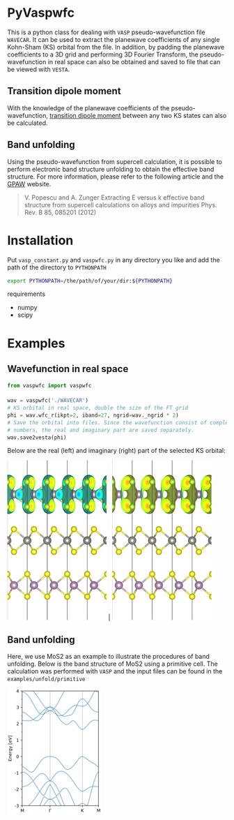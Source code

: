 # PyVaspwfc

This is a python class for dealing with `VASP` pseudo-wavefunction file `WAVECAR`.
It can be used to extract the planewave coefficients of any single Kohn-Sham (KS)
orbital from the file.  In addition, by padding the planewave coefficients to a
3D grid and performing 3D Fourier Transform, the pseudo-wavefunction in real
space can also be obtained and saved to file that can be viewed with `VESTA`. 

## Transition dipole moment

With the knowledge of the planewave coefficients of the
pseudo-wavefunction,
[transition dipole moment](https://en.wikipedia.org/wiki/Transition_dipole_moment) between
any two KS states can also be calculated.

## Band unfolding

Using the pseudo-wavefunction from supercell calculation, it is possible to
perform electronic band structure unfolding to obtain the effective band
structure. For more information, please refer to the following article and the
[GPAW](https://wiki.fysik.dtu.dk/gpaw/tutorials/unfold/unfold.html) website.

> V. Popescu and A. Zunger Extracting E versus k effective band structure
> from supercell calculations on alloys and impurities Phys. Rev. B 85, 085201
> (2012)

# Installation

Put `vasp_constant.py` and `vaspwfc.py` in any directory you like and add the
path of the directory to `PYTHONPATH`

```bash
export PYTHONPATH=/the/path/of/your/dir:${PYTHONPATH}
```

requirements

* numpy
* scipy

# Examples

## Wavefunction in real space

```python
from vaspwfc import vaspwfc

wav = vaspwfc('./WAVECAR')
# KS orbital in real space, double the size of the FT grid
phi = wav.wfc_r(ikpt=2, iband=27, ngrid=wav._ngrid * 2)
# Save the orbital into files. Since the wavefunction consist of complex
# numbers, the real and imaginary part are saved separately.
wav.save2vesta(phi)
```

Below are the real (left) and imaginary (right) part of the selected KS orbital:

![real part](./examples/r_resize.png) | 
![imaginary part](./examples/i_resize.png)

## Band unfolding 

Here, we use MoS2 as an example to illustrate the procedures of band unfolding.
Below is the band structure of MoS2 using a primitive cell. The calculation was
performed with `VASP` and the input files can be found in the
`examples/unfold/primitive`

![band_primitive_cell](examples/unfold/primitive/band/band_p.png)
